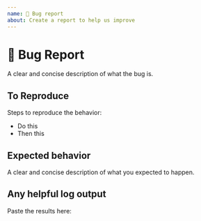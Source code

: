 ```yaml
---
name: 🐛 Bug report
about: Create a report to help us improve
---
```


# 🐛 Bug Report #

A clear and concise description of what the bug is.

## To Reproduce ##

Steps to reproduce the behavior:

- Do this
- Then this

## Expected behavior ##

A clear and concise description of what you expected to happen.

## Any helpful log output ##

Paste the results here:

```bash

```
